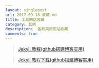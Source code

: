 ```yaml
---
layout: singlepost
url: 2017-09-18-收藏.md
title: 工具网站收藏
category: 其他
description:  各种实用网站收藏
comments: true
---
```


> [Jekyll 教程(github搭建博客实用)](http://wiki.jikexueyuan.com/project/jekyll/) 

> [Jekyll 教程下载(github搭建博客实用)]()


